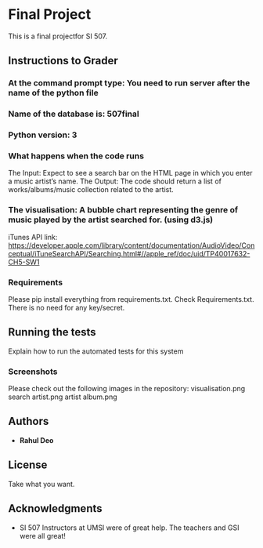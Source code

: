 # Final Project

This is a final projectfor SI 507.

## Instructions to Grader

### At the command prompt type: You need to run server after the name of the python file
### Name of the database is: 507final


### Python version: 3


### What happens when the code runs
The Input: Expect to see a search bar on the HTML page in which you enter a music artist’s name.
The Output: The code should return a list of works/albums/music collection related to the artist.
### The visualisation: A bubble chart representing the genre of music played by the artist searched for. (using d3.js)
iTunes API link:  https://developer.apple.com/library/content/documentation/AudioVideo/Conceptual/iTuneSearchAPI/Searching.html#//apple_ref/doc/uid/TP40017632-CH5-SW1

### Requirements

Please pip install everything from requirements.txt. Check Requirements.txt.
There is no need for any key/secret.


## Running the tests

Explain how to run the automated tests for this system

### Screenshots

Please check out the following images in the repository:
visualisation.png
search artist.png
artist album.png

## Authors

* **Rahul Deo**

## License

Take what you want.

## Acknowledgments

* SI 507 Instructors at UMSI were of great help. The teachers and GSI were all great!












